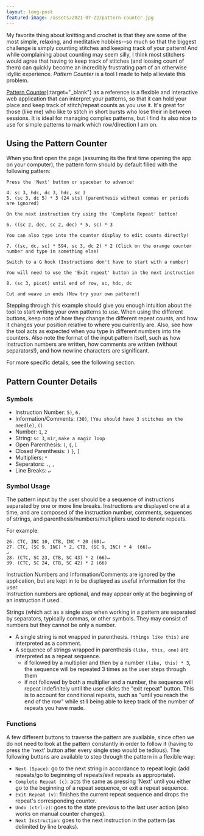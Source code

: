 ```yaml
---
layout: long-post
featured-image: /assets/2021-07-22/pattern-counter.jpg
---
```

My favorite thing about knitting and crochet is that they are some of the most simple, relaxing, and meditative hobbies--so much so that the biggest challenge is simply counting stitches and keeping track of your pattern! And while complaining about counting may seem silly, I think most stitchers would agree that having to keep track of stitches (and loosing count of them) can quickly become an incredibly frustrating part of an otherwise idyllic experience. *Pattern Counter* is a tool I made to help allieviate this problem.

[Pattern Counter](https://goldinvo.com/pattern-counter){:target="_blank"} as a reference is a flexible and interactive web application that can interpret your patterns, so that it can hold your place and keep track of stitch/repeat counts as you use it. It's great for those (like me) who like to stitch in short bursts who lose their in between sessions. It is ideal for managing complex patterns, but I find its also nice to use for simple patterns to mark which row/direction I am on.

## Using the Pattern Counter

When you first open the page (assuming its the first time opening the app on your computer), the pattern form should by default filled with the following pattern: 

```text
Press the 'Next' button or spacebar to advance!

4. sc 3, hdc, dc 3, hdc, sc 3
5. (sc 3, dc 5) * 3 (24 sts) (parenthesis without commas or periods are ignored)

On the next instruction try using the 'Complete Repeat' button! 

6. ((sc 2, dec, sc 2, dec) * 5, sc) * 3

You can also type into the counter display to edit counts directly!

7. ((sc, dc, sc) * 594, sc 3, dc 2) * 2 (Click on the orange counter number and type in something else)

Switch to a G hook (Instructions don't have to start with a number)

You will need to use the 'Exit repeat' button in the next instruction

8. (sc 3, picot) until end of row, sc, hdc, dc

Cut and weave in ends (Now try your own pattern!)
```

Stepping through this example should give you enough intuition about the tool to start writing your own patterns to use. When using the different buttons, keep note of how they change the different repeat counts, and how it changes your position relative to where you currently are. Also, see how the tool acts as expected when you type in different numbers into the counters. Also note the format of the input pattern itself, such as how instruction numbers are written, how comments are written (without separators!), and how newline characters are significant.

For more specific details, see the following section.

## Pattern Counter Details

### Symbols

- Instruction Number: `5)`,  `6.`
- Information/Comments: `(30)`, `(You should have 3 stitches on the needle)`, `()`
- Number: `1`, `2`
- String: `sc 3`, `m1r`, `make a magic loop`
- Open Parenthesis: `(`, `{`, `[`
- Closed Parenthesis: `)` `}`, `]`
- Multipliers: `*`
- Seperators: `.`, `,`
- Line Breaks: `↵`

### Symbol Usage

The pattern input by the user should be a sequence of instructions separated by one or more line breaks. Instructions are displayed one at a time, and are composed of the instruction number, comments, sequences of strings, and parenthesis/numbers/multipliers used to denote repeats. 

For example:    

    26. CTC, INC 10, CTB, INC * 20 (60)↵    
    27. CTC, (SC 9, INC) * 2, CTB, (SC 9, INC) * 4  (66)↵    
    ↵    
    28. (CTC, SC 23, CTB, SC 43) * 2 (66)↵    
    39. (CTC, SC 24, CTB, SC 42) * 2 (66)    

Instruction Numbers and Information/Comments are ignored by the application, but are kept in to be displayed as useful information for the user.    
Instruction numbers are optional, and may appear only at the beginning of an instruction if used. 

Strings (which act as a single step when working in a pattern are separated by separators, typically commas, or other symbols. They may consist of numbers but they cannot be only a number.    
- A single string is not wrapped in parenthesis. `(things like this)` are interpreted as a comment.
- A sequence of strings wrapped in parenthesis `(like, this, one)` are interpreted as a repeat sequence.
  - if followed by a multiplier and then by a number `(like, this) * 3`, the sequence will be repeated 3 times as the user steps through them
  - if not followed by both a multiplier and a number, the sequence will repeat indefinitely until the user clicks the "exit repeat" button. This is to account for conditional repeats, such as "until you reach the end of the row" while still being able to keep track of the number of repeats you have made.

### Functions

A few different buttons to traverse the pattern are available, since often we do not need to look at the pattern constantly in order to follow it (having to press the 'next' button after every single step would be tedious). The following buttons are available to step through the pattern in a flexible way:
- `Next (Space)`: go to the next string in accordance to repeat logic (add repeats/go to beginning of repeats/exit repeats as appropriate).
- `Complete Repeat (c)`: acts the same as pressing 'Next' until you either go to the beginning of a repeat sequence, or exit a repeat sequence.
- `Exit Repeat (v)`: finishes the current repeat sequence and drops the repeat's corresponding counter.
- `Undo (ctrl-z)`: goes to the state previous to the last user action (also works on manual counter changes).
- `Next Instruction`: goes to the next instruction in the pattern (as delimited by line breaks).




